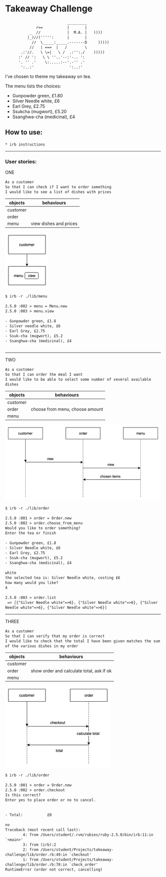 # Takeaway Challenge

```
                            _________
              r==           |       |
           _  //            |  M.A. |   ))))
          |_)//(''''':      |       |
            //  \_____:_____.-------D     )))))
           //   | ===  |   /        \
       .:'//.   \ \=|   \ /  .:'':./    )))))
      :' // ':   \ \ ''..'--:'-.. ':
      '. '' .'    \:.....:--'.-'' .'
       ':..:'                ':..:'

 ```

I've chosen to theme my takeaway on tea.

The menu lists the choices:

- Gunpowder green, £1.80
- Silver Needle white, £6
- Earl Grey, £2.75
- Ssukcha (mugwort), £5.20
- Ssanghwa-cha (medicinal), £4


## How to use:

```
* irb instructions
```

---

### User stories:


ONE

```
As a customer
So that I can check if I want to order something
I would like to see a list of dishes with prices
```

objects | behaviours
-|-
customer |
order |
menu | view dishes and prices  

![user_story_01](./modelling/user_story_01.png)

```
$ irb -r ./lib/menu

2.5.0 :002 > menu = Menu.new
2.5.0 :003 > menu.view

- Gunpowder green, £1.8
- Silver needle white, £6
- Earl Grey, £2.75
- Ssuk-cha (mugwort), £5.2
- Ssanghwa-cha (medicinal), £4


```

---

TWO

```
As a customer
So that I can order the meal I want
I would like to be able to select some number of several available dishes
```

objects | behaviours
-|-
customer |
order | choose from menu, choose amount
menu |

![user_story_02](./modelling/user_story_02.png)  

```
$ irb -r ./lib/order

2.5.0 :001 > order = Order.new
2.5.0 :002 > order.choose_from_menu
Would you like to order something?
Enter the tea or finish

- Gunpowder green, £1.8
- Silver Needle white, £6
- Earl Grey, £2.75
- Ssuk-cha (mugwort), £5.2
- Ssanghwa-cha (medicinal), £4

white
the selected tea is: Silver Needle white, costing £6
how many would you like?
4

2.5.0 :003 > order.list
 => [{"Silver Needle white"=>6}, {"Silver Needle white"=>6}, {"Silver Needle white"=>6}, {"Silver Needle white"=>6}]
```

---

THREE

```
As a customer
So that I can verify that my order is correct
I would like to check that the total I have been given matches the sum of the various dishes in my order
```

objects | behaviours
-|-
customer |
order | show order and calculate total, ask if ok
menu |

![user_story_03](./modelling/user_story_03.png)

```
$ irb -r ./lib/order

2.5.0 :001 > order = Order.new
2.5.0 :002 > order.checkout
Is this correct?
Enter yes to place order or no to cancel.


- Total:           £0

no
Traceback (most recent call last):
        4: from /Users/student/.rvm/rubies/ruby-2.5.0/bin/irb:11:in `<main>'
        3: from (irb):2
        2: from /Users/student/Projects/takeaway-challenge/lib/order.rb:49:in `checkout'
        1: from /Users/student/Projects/takeaway-challenge/lib/order.rb:78:in `check_order'
RuntimeError (order not correct, cancelling)
```
